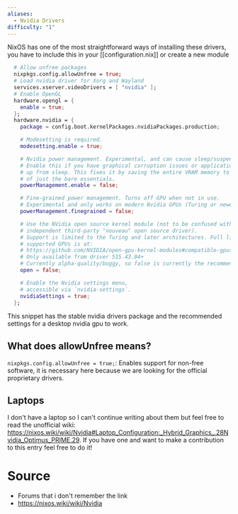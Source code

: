 ```yaml
---
aliases:
  - Nvidia Drivers
difficulty: "1"
---
```


NixOS has one of the most straightforward ways of installing these drivers, you have to include this in your [[configuration.nix]] or create a new module
```nix
  # Allow unfree packages
  nixpkgs.config.allowUnfree = true;
  # Load nvidia driver for Xorg and Wayland
  services.xserver.videoDrivers = [ "nvidia" ];
  # Enable OpenGL
  hardware.opengl = {
    enable = true;
  };
  hardware.nvidia = {
    package = config.boot.kernelPackages.nvidiaPackages.production;

    # Modesetting is required.
    modesetting.enable = true;

    # Nvidia power management. Experimental, and can cause sleep/suspend to fail.
    # Enable this if you have graphical corruption issues or application crashes after waking
    # up from sleep. This fixes it by saving the entire VRAM memory to /tmp/ instead 
    # of just the bare essentials.
    powerManagement.enable = false;

    # Fine-grained power management. Turns off GPU when not in use.
    # Experimental and only works on modern Nvidia GPUs (Turing or newer).
    powerManagement.finegrained = false;

    # Use the NVidia open source kernel module (not to be confused with the
    # independent third-party "nouveau" open source driver).
    # Support is limited to the Turing and later architectures. Full list of 
    # supported GPUs is at: 
    # https://github.com/NVIDIA/open-gpu-kernel-modules#compatible-gpus 
    # Only available from driver 515.43.04+
    # Currently alpha-quality/buggy, so false is currently the recommended setting.
    open = false;

    # Enable the Nvidia settings menu,
    # accessible via `nvidia-settings`.
    nvidiaSettings = true;
  };
```

This snippet has the stable nvidia drivers package and the recommended settings for a desktop nvidia gpu to work.
## What does allowUnfree means?
`nixpkgs.config.allowUnfree = true;`: Enables support for non-free software, it is necessary here because we are looking for the official proprietary drivers.
## Laptops
I don't have a laptop so I can't continue writing about them but feel free to read the unofficial wiki: https://nixos.wiki/wiki/Nvidia#Laptop_Configuration:_Hybrid_Graphics_.28Nvidia_Optimus_PRIME.29.
If you have one and want to make a contribution to this entry feel free to do it!
# Source
- Forums that i don't remember the link
- https://nixos.wiki/wiki/Nvidia